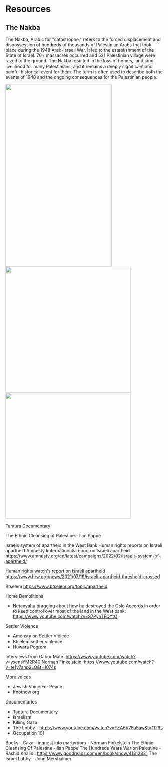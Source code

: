 # Resources 


## The Nakba

The Nakba, Arabic for "catastrophe," refers to the forced displacement and dispossession of hundreds of thousands of Palestinian Arabs that took place during the 1948 Arab-Israeli War. It led to the establishment of the State of Israel. 70+ massacres occurred and 531 Palestinian village were razed to the ground. The Nakba resulted in the loss of homes, land, and livelihood for many Palestinians, and it 
remains a deeply significant and painful historical event for them. The term is often used to describe both the events of 1948 and the ongoing consequences for the Palestinian people.


<img src="https://github.com/talal-nabulsi/palestine-resources/assets/7799496/1cd5c7da-abe6-4b00-b998-6947cd15c146" alt="" data-canonical-src="https://gyazo.com/eb5c5741b6a9a16c692170a41a49c858.png" width="340" height="580" />

<img src="https://github.com/talal-nabulsi/palestine-resources/assets/7799496/e9a924c6-9631-4b39-bf16-df58465b11e4" alt="" data-canonical-src="https://gyazo.com/eb5c5741b6a9a16c692170a41a49c858.png" width="400" height="400" />

<img src="https://github.com/talal-nabulsi/palestine-resources/assets/7799496/1a69c50e-5a15-4ddd-be59-813b7ffcae46" alt="" data-canonical-src="https://gyazo.com/eb5c5741b6a9a16c692170a41a49c858.png" width="400" height="400" />






[Tantura Documentary](https://www.tantura-film.com/)


The Ethnic Cleansing of Palestine - Ilan Pappe



Israels system of apartheid in the West Bank
Human rights reports on Israeli apartheid 
Amnesty Imternationals report on Israeli apartheid
https://www.amnesty.org/en/latest/campaigns/2022/02/israels-system-of-apartheid/

Human rights watch's report on israeli apartheid
https://www.hrw.org/news/2021/07/19/israeli-apartheid-threshold-crossed

Btselem 
https://www.btselem.org/topic/apartheid

Home Demolitions
- Netanyahu bragging about how he destroyed the Oslo Accords in order to keep control over most of the land in the West bank: https://www.youtube.com/watch?v=S7PyhTEQYtQ

Settler Violence
- Amensty on Settler Violece
- Btselem settler violence
- Huwara Pogrom 


Interviews from 
Gabor Mate: https://www.youtube.com/watch?v=yxensYM2R40
Norman Finkelstein: https://www.youtube.com/watch?v=te1y7ahp2LQ&t=1074s

More voices
- Jewish Voice For Peace
- Ifnotnow org


Documentaries
- Tantura Documentary
- Israelism 
- Killing Gaza
- The Lobby - https://www.youtube.com/watch?v=FZA6V7Fa5aw&t=1179s
- Occupation 101 

Books - 
Gaza - inquest into martyrdom - Norman Finkelstein
The Ethnic Cleansing Of Palestine - Ilan Pappe
The Hundreds Years War on Palestine - Rashid Khalidi: https://www.goodreads.com/en/book/show/41812831
The Israel Lobby - John Mershaimer
